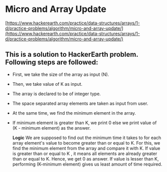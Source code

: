 # Micro and Array Update
[https://www.hackerearth.com/practice/data-structures/arrays/1-d/practice-problems/algorithm/micro-and-array-update/](https://www.hackerearth.com/practice/data-structures/arrays/1-d/practice-problems/algorithm/micro-and-array-update/)
## This is a solution to HackerEarth problem. Following steps are followed:

-   First, we take the size of the array as input (N).

-   Then,  we take value of K as input.

-   The array is declared to be of integer type.

-   The space separated array elements are taken as input from user.

-   At the same time, we find the minimum element in the array.

-   If minimum element is greater than K, we print 0 else we print value of 
	(K - minimum element) as the answer.
	
    **Logic**
    We are supposed to find out the minimum time it takes to for each array element's value to become greater than or equal to K. 
    For this, we find the minimum element from the array and compare it with K. 
    If value is greater than or equal to K , it means all elements are already greater than or equal to K. Hence, we get 0 as answer. 
    If value is lesser than K, performing (K-minimum element) gives us least amount of time required. 
